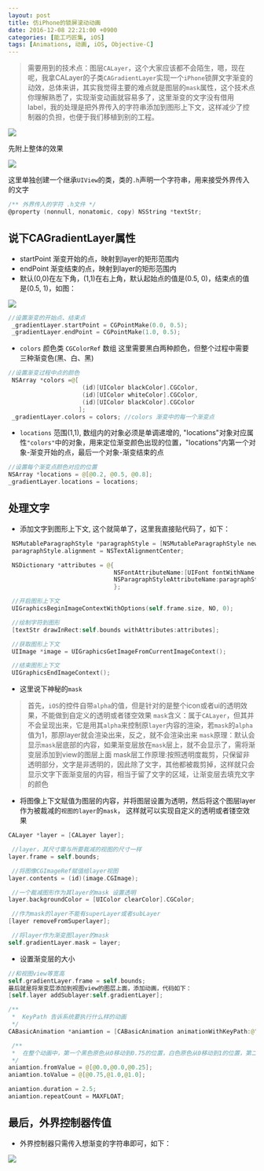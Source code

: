 ```yaml
---
layout: post
title: 仿iPhone的锁屏滚动动画 
date: 2016-12-08 22:21:00 +0900
categories: [能工巧匠集, iOS]
tags: [Animations, 动画, iOS, Objective-C]
---
```


> 需要用到的技术点：图层`CALayer`，这个大家应该都不会陌生，嗯，现在呢，我拿CALayer的子类`CAGradientLayer`实现一个`iPhone`锁屏文字渐变的动效，总体来讲，其实我觉得主要的难点就是图层的`mask`属性，这个技术点你理解熟悉了，实现渐变动画就容易多了，这里渐变的文字没有借用label，我的处理是把外界传入的字符串添加到图形上下文，这样减少了控制器的负担，也便于我们移植到别的工程。

![](/assets/images/2016/iOS-SlideToUnlock-Animation/Animation-01.png)

先附上整体的效果

![](/assets/images/2016/iOS-SlideToUnlock-Animation/Animation-02.gif)

这里单独创建一个继承`UIView`的类，类的`.h`声明一个字符串，用来接受外界传入的文字

```objective-c
/** 外界传入的字符 .h文件 */
@property (nonnull, nonatomic, copy) NSString *textStr;
```

## 说下CAGradientLayer属性

- startPoint 渐变开始的点，映射到layer的矩形范围内
- endPoint 渐变结束的点，映射到layer的矩形范围内
- 默认(0,0)在左下角，(1,1)在右上角，默认起始点的值是(0.5, 0)，结束点的值是(0.5, 1)，如图：

![](/assets/images/2016/iOS-SlideToUnlock-Animation/Animation-03.png)

```swift
//设置渐变的开始点、结束点
 _gradientLayer.startPoint = CGPointMake(0.0, 0.5);
 _gradientLayer.endPoint = CGPointMake(1.0, 0.5);
```
 
- `colors` 颜色类 `CGColorRef` 数组 这里需要黑白两种颜色，但整个过程中需要三种渐变色(黑、白、黑)

```swift
//设置渐变过程中点的颜色
 NSArray *colors =@[
                     (id)[UIColor blackColor].CGColor,
                     (id)[UIColor whiteColor].CGColor,
                     (id)[UIColor blackColor].CGColor
                    ];
 _gradientLayer.colors = colors; //colors 渐变中的每一个渐变点
```

- `locations`  范围(1,1), 数组内的对象必须是单调递增的, "locations"对象对应属性`"colors"`中的对象，用来定位渐变颜色出现的位置，"locations"内第一个对象-渐变开始的点，最后一个对象-渐变结束的点

```swift
//设置每个渐变点颜色对应的位置
NSArray *locations = @[@0.2, @0.5, @0.8];
_gradientLayer.locations = locations;
```

## 处理文字

- 添加文字到图形上下文, 这个就简单了，这里我直接贴代码了，如下：

```swift
 NSMutableParagraphStyle *paragraphStyle = [NSMutableParagraphStyle new];
 paragraphStyle.alignment = NSTextAlignmentCenter;

 NSDictionary *attributes = @{
                              NSFontAttributeName:[UIFont fontWithName:@"HelveticaNeue" size:25.0],
                              NSParagraphStyleAttributeName:paragraphStyle,
                              };

 //开启图形上下文
 UIGraphicsBeginImageContextWithOptions(self.frame.size, NO, 0);

 //绘制字符到图形
 [textStr drawInRect:self.bounds withAttributes:attributes];

 //获取图形上下文
 UIImage *image = UIGraphicsGetImageFromCurrentImageContext();

 //结束图形上下文
 UIGraphicsEndImageContext();
```
 
- 这里说下神秘的`mask`

> 首先，`iOS`的控件自带`alpha`的值，但是针对的是整个icon或者ui的透明效果，不能做到自定义的透明或者镂空效果
`mask`含义：属于`CALayer`，但其并不会呈现出来，它是用其`alpha`来控制原`layer`内容的渲染，若`mask`的`alpha`值为1，那原layer就会渲染出来，反之，就不会渲染出来
`mask`原理：默认会显示`mask`层底部的内容，如果渐变层放在`mask`层上，就不会显示了，需将渐变层添加到view的图层上面
mask层工作原理:按照透明度裁剪，只保留非透明部分，文字是非透明的，因此除了文字，其他都被裁剪掉，这样就只会显示文字下面渐变层的内容，相当于留了文字的区域，让渐变层去填充文字的颜色

- 将图像上下文赋值为图层的内容，并将图层设置为透明，然后将这个图层layer作为被裁减的`视图的layer`的`mask`， 这样就可以实现自定义的透明或者镂空效果

```swift
CALayer *layer = [CALayer layer];

 //layer，其尺寸需与所要裁减的视图的尺寸一样
layer.frame = self.bounds;

 //将图像CGImageRef赋值给layer视图
layer.contents = (id)(image.CGImage);

 //一个裁减图形作为其layer的mask 设置透明
layer.backgroundColor = [UIColor clearColor].CGColor;

 //作为mask的layer不能有superLayer或者subLayer
[layer removeFromSuperlayer];

 //将layer作为渐变图layer的mask
self.gradientLayer.mask = layer;
```

- 设置渐变层的大小

```swift
//和视图view等宽高
self.gradientLayer.frame = self.bounds;
最后就是将渐变层添加到视图view的图层上面，添加动画，代码如下：
[self.layer addSublayer:self.gradientLayer];

/**
 *  KeyPath 告诉系统要执行什么样的动画
 */
CABasicAnimation *aniamtion = [CABasicAnimation animationWithKeyPath:@"locations"];

 /**
 *  在整个动画中，第一个黑色原色从0移动到0.75的位置，白色原色从0移动到1的位置，第二个黑色原色从0.25移动到1的位置
 */
aniamtion.fromValue = @[@0.0,@0.0,@0.25];
aniamtion.toValue = @[@0.75,@1.0,@1.0];

aniamtion.duration = 2.5;
aniamtion.repeatCount = MAXFLOAT;
```

## 最后，外界控制器传值

- 外界控制器只需传入想渐变的字符串即可，如下：

![](/assets/images/2016/iOS-SlideToUnlock-Animation/Animation-04.png)
